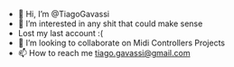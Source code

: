 - 👋 Hi, I’m @TiagoGavassi
- 👀 I’m interested in any shit that could make sense
- Lost my last account :(
- 💞️ I’m looking to collaborate on Midi Controllers Projects
- 📫 How to reach me tiago.gavassi@gmail.com

<!---
TiagoGavassi/TiagoGavassi is a ✨ special ✨ repository because its `README.md` (this file) appears on your GitHub profile.
You can click the Preview link to take a look at your changes.
--->
